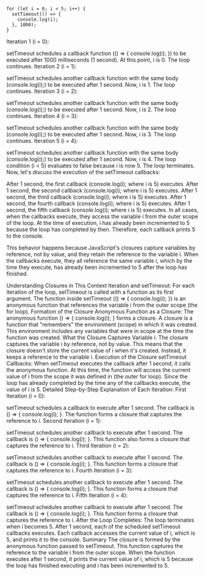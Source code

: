 ```
for (let i = 0; i < 5; i++) {
  setTimeout(() => {
    console.log(i);
  }, 1000);
}
```

Iteration 1 (i = 0):

setTimeout schedules a callback function (() => { console.log(i); }) to be executed after 1000 milliseconds (1 second).
At this point, i is 0.
The loop continues.
Iteration 2 (i = 1):

setTimeout schedules another callback function with the same body (console.log(i);) to be executed after 1 second.
Now, i is 1.
The loop continues.
Iteration 3 (i = 2):

setTimeout schedules another callback function with the same body (console.log(i);) to be executed after 1 second.
Now, i is 2.
The loop continues.
Iteration 4 (i = 3):

setTimeout schedules another callback function with the same body (console.log(i);) to be executed after 1 second.
Now, i is 3.
The loop continues.
Iteration 5 (i = 4):

setTimeout schedules another callback function with the same body (console.log(i);) to be executed after 1 second.
Now, i is 4.
The loop condition (i < 5) evaluates to false because i is now 5.
The loop terminates.
Now, let's discuss the execution of the setTimeout callbacks:

After 1 second, the first callback (console.log(i); where i is 5) executes. 
After 1 second, the second callback (console.log(i); where i is 5) executes. 
After 1 second, the third callback (console.log(i); where i is 5) executes. 
After 1 second, the fourth callback (console.log(i); where i is 5) executes. 
After 1 second, the fifth callback (console.log(i); where i is 5) executes. 
In all cases, when the callbacks execute, they access the variable i from the outer scope of the loop. At the time of execution, i has already been incremented to 5 because the loop has completed by then. Therefore, each callback prints 5 to the console. 

This behavior happens because JavaScript's closures capture variables by reference, not by value, and they retain the reference to the variable i. When the callbacks execute, they all reference the same variable i, which by the time they execute, has already been incremented to 5 after the loop has finished. 

Understanding Closures in This Context
Iteration and setTimeout:
For each iteration of the loop, setTimeout is called with a function as its first argument.
The function inside setTimeout (() => { console.log(i); }) is an anonymous function that references the variable i from the outer scope (the for loop).
Formation of the Closure
Anonymous Function as a Closure:
The anonymous function () => { console.log(i); } forms a closure.
A closure is a function that "remembers" the environment (scope) in which it was created. This environment includes any variables that were in scope at the time the function was created.
What the Closure Captures
Variable i:
The closure captures the variable i by reference, not by value.
This means that the closure doesn't store the current value of i when it's created. Instead, it keeps a reference to the variable i.
Execution of the Closure
setTimeout Callbacks:
When setTimeout executes the callback after 1 second, it calls the anonymous function.
At this time, the function will access the current value of i from the scope it was defined in (the outer for loop).
Since the loop has already completed by the time any of the callbacks execute, the value of i is 5.
Detailed Step-by-Step Explanation of Each Iteration:
First Iteration (i = 0):

setTimeout schedules a callback to execute after 1 second.
The callback is () => { console.log(i); }.
The function forms a closure that captures the reference to i.
Second Iteration (i = 1):

setTimeout schedules another callback to execute after 1 second.
The callback is () => { console.log(i); }.
This function also forms a closure that captures the reference to i.
Third Iteration (i = 2):

setTimeout schedules another callback to execute after 1 second.
The callback is () => { console.log(i); }.
This function forms a closure that captures the reference to i.
Fourth Iteration (i = 3):

setTimeout schedules another callback to execute after 1 second.
The callback is () => { console.log(i); }.
This function forms a closure that captures the reference to i.
Fifth Iteration (i = 4):

setTimeout schedules another callback to execute after 1 second.
The callback is () => { console.log(i); }.
This function forms a closure that captures the reference to i.
After the Loop Completes:
The loop terminates when i becomes 5.
After 1 second, each of the scheduled setTimeout callbacks executes.
Each callback accesses the current value of i, which is 5, and prints it to the console.
Summary
The closure is formed by the anonymous function passed to setTimeout.
This function captures the reference to the variable i from the outer scope.
When the function executes after 1 second, it prints the current value of i, which is 5 because the loop has finished executing and i has been incremented to 5.
